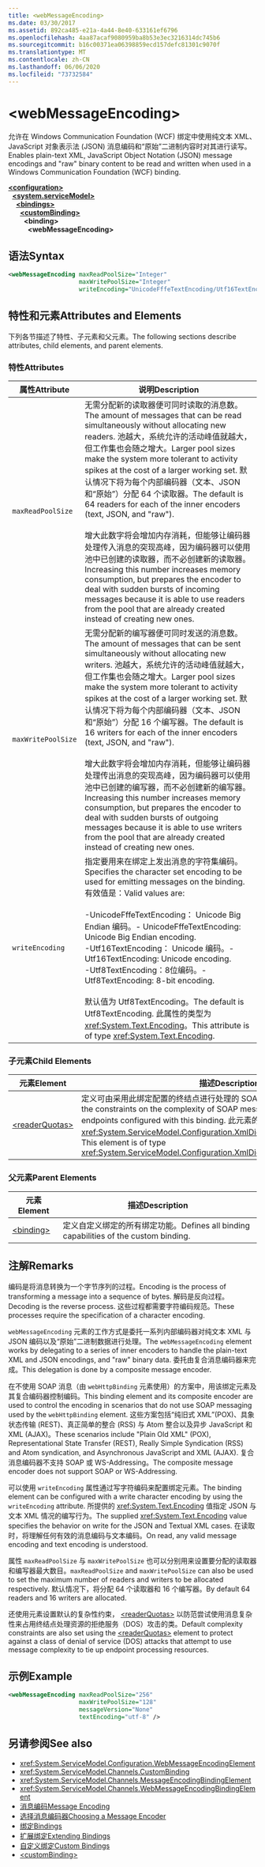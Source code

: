 ```yaml
---
title: <webMessageEncoding>
ms.date: 03/30/2017
ms.assetid: 892ca485-e21a-4a44-8e40-633161ef6796
ms.openlocfilehash: 4aa87acaf9080959ba8b53e3ec3216314dc745b6
ms.sourcegitcommit: b16c00371ea06398859ecd157defc81301c9070f
ms.translationtype: MT
ms.contentlocale: zh-CN
ms.lasthandoff: 06/06/2020
ms.locfileid: "73732584"
---
```

# \<webMessageEncoding>
<span data-ttu-id="dd1d1-101">允许在 Windows Communication Foundation (WCF) 绑定中使用纯文本 XML、JavaScript 对象表示法 (JSON) 消息编码和“原始”二进制内容时对其进行读写。</span><span class="sxs-lookup"><span data-stu-id="dd1d1-101">Enables plain-text XML, JavaScript Object Notation (JSON) message encodings and "raw" binary content to be read and written when used in a Windows Communication Foundation (WCF) binding.</span></span>  
  
[**\<configuration>**](../configuration-element.md)\
&nbsp;&nbsp;[**\<system.serviceModel>**](system-servicemodel.md)\
&nbsp;&nbsp;&nbsp;&nbsp;[**\<bindings>**](bindings.md)\
&nbsp;&nbsp;&nbsp;&nbsp;&nbsp;&nbsp;[**\<customBinding>**](custombinding.md)\
&nbsp;&nbsp;&nbsp;&nbsp;&nbsp;&nbsp;&nbsp;&nbsp;**\<binding>**\
&nbsp;&nbsp;&nbsp;&nbsp;&nbsp;&nbsp;&nbsp;&nbsp;&nbsp;&nbsp;**\<webMessageEncoding>**  
  
## <a name="syntax"></a><span data-ttu-id="dd1d1-102">语法</span><span class="sxs-lookup"><span data-stu-id="dd1d1-102">Syntax</span></span>  
  
```xml  
<webMessageEncoding maxReadPoolSize="Integer"
                    maxWritePoolSize="Integer"
                    writeEncoding="UnicodeFffeTextEncoding/Utf16TextEncoding/Utf8TextEncoding" />
```  
  
## <a name="attributes-and-elements"></a><span data-ttu-id="dd1d1-103">特性和元素</span><span class="sxs-lookup"><span data-stu-id="dd1d1-103">Attributes and Elements</span></span>  
 <span data-ttu-id="dd1d1-104">下列各节描述了特性、子元素和父元素。</span><span class="sxs-lookup"><span data-stu-id="dd1d1-104">The following sections describe attributes, child elements, and parent elements.</span></span>  
  
### <a name="attributes"></a><span data-ttu-id="dd1d1-105">特性</span><span class="sxs-lookup"><span data-stu-id="dd1d1-105">Attributes</span></span>  
  
|<span data-ttu-id="dd1d1-106">属性</span><span class="sxs-lookup"><span data-stu-id="dd1d1-106">Attribute</span></span>|<span data-ttu-id="dd1d1-107">说明</span><span class="sxs-lookup"><span data-stu-id="dd1d1-107">Description</span></span>|  
|---------------|-----------------|  
|`maxReadPoolSize`|<span data-ttu-id="dd1d1-108">无需分配新的读取器便可同时读取的消息数。</span><span class="sxs-lookup"><span data-stu-id="dd1d1-108">The amount of messages that can be read simultaneously without allocating new readers.</span></span> <span data-ttu-id="dd1d1-109">池越大，系统允许的活动峰值就越大，但工作集也会随之增大。</span><span class="sxs-lookup"><span data-stu-id="dd1d1-109">Larger pool sizes make the system more tolerant to activity spikes at the cost of a larger working set.</span></span> <span data-ttu-id="dd1d1-110">默认情况下将为每个内部编码器（文本、JSON 和“原始”）分配 64 个读取器。</span><span class="sxs-lookup"><span data-stu-id="dd1d1-110">The default is 64 readers for each of the inner encoders (text, JSON, and "raw").</span></span><br /><br /> <span data-ttu-id="dd1d1-111">增大此数字将会增加内存消耗，但能够让编码器处理传入消息的突现高峰，因为编码器可以使用池中已创建的读取器，而不必创建新的读取器。</span><span class="sxs-lookup"><span data-stu-id="dd1d1-111">Increasing this number increases memory consumption, but prepares the encoder to deal with sudden bursts of incoming messages because it is able to use readers from the pool that are already created instead of creating new ones.</span></span>|  
|`maxWritePoolSize`|<span data-ttu-id="dd1d1-112">无需分配新的编写器便可同时发送的消息数。</span><span class="sxs-lookup"><span data-stu-id="dd1d1-112">The amount of messages that can be sent simultaneously without allocating new writers.</span></span> <span data-ttu-id="dd1d1-113">池越大，系统允许的活动峰值就越大，但工作集也会随之增大。</span><span class="sxs-lookup"><span data-stu-id="dd1d1-113">Larger pool sizes make the system more tolerant to activity spikes at the cost of a larger working set.</span></span> <span data-ttu-id="dd1d1-114">默认情况下将为每个内部编码器（文本、JSON 和“原始”）分配 16 个编写器。</span><span class="sxs-lookup"><span data-stu-id="dd1d1-114">The default is 16 writers for each of the inner encoders (text, JSON, and "raw").</span></span><br /><br /> <span data-ttu-id="dd1d1-115">增大此数字将会增加内存消耗，但能够让编码器处理传出消息的突现高峰，因为编码器可以使用池中已创建的编写器，而不必创建新的编写器。</span><span class="sxs-lookup"><span data-stu-id="dd1d1-115">Increasing this number increases memory consumption, but prepares the encoder to deal with sudden bursts of outgoing messages because it is able to use writers from the pool that are already created instead of creating new ones.</span></span>|  
|`writeEncoding`|<span data-ttu-id="dd1d1-116">指定要用来在绑定上发出消息的字符集编码。</span><span class="sxs-lookup"><span data-stu-id="dd1d1-116">Specifies the character set encoding to be used for emitting messages on the binding.</span></span> <span data-ttu-id="dd1d1-117">有效值是：</span><span class="sxs-lookup"><span data-stu-id="dd1d1-117">Valid values are:</span></span><br /><br /> <span data-ttu-id="dd1d1-118">-UnicodeFffeTextEncoding： Unicode Big Endian 编码。</span><span class="sxs-lookup"><span data-stu-id="dd1d1-118">-   UnicodeFffeTextEncoding: Unicode Big Endian encoding.</span></span><br /><span data-ttu-id="dd1d1-119">-Utf16TextEncoding： Unicode 编码。</span><span class="sxs-lookup"><span data-stu-id="dd1d1-119">-   Utf16TextEncoding: Unicode encoding.</span></span><br /><span data-ttu-id="dd1d1-120">-Utf8TextEncoding：8位编码。</span><span class="sxs-lookup"><span data-stu-id="dd1d1-120">-   Utf8TextEncoding: 8-bit encoding.</span></span><br /><br /> <span data-ttu-id="dd1d1-121">默认值为 Utf8TextEncoding。</span><span class="sxs-lookup"><span data-stu-id="dd1d1-121">The default is Utf8TextEncoding.</span></span> <span data-ttu-id="dd1d1-122">此属性的类型为 <xref:System.Text.Encoding>。</span><span class="sxs-lookup"><span data-stu-id="dd1d1-122">This attribute is of type <xref:System.Text.Encoding>.</span></span>|  
  
### <a name="child-elements"></a><span data-ttu-id="dd1d1-123">子元素</span><span class="sxs-lookup"><span data-stu-id="dd1d1-123">Child Elements</span></span>  
  
|<span data-ttu-id="dd1d1-124">元素</span><span class="sxs-lookup"><span data-stu-id="dd1d1-124">Element</span></span>|<span data-ttu-id="dd1d1-125">描述</span><span class="sxs-lookup"><span data-stu-id="dd1d1-125">Description</span></span>|  
|-------------|-----------------|  
|[\<readerQuotas>](https://docs.microsoft.com/previous-versions/dotnet/netframework-4.0/ms731325(v=vs.100))|<span data-ttu-id="dd1d1-126">定义可由采用此绑定配置的终结点进行处理的 SOAP 消息的复杂性约束。</span><span class="sxs-lookup"><span data-stu-id="dd1d1-126">Defines the constraints on the complexity of SOAP messages that can be processed by endpoints configured with this binding.</span></span> <span data-ttu-id="dd1d1-127">此元素的类型为 <xref:System.ServiceModel.Configuration.XmlDictionaryReaderQuotasElement>。</span><span class="sxs-lookup"><span data-stu-id="dd1d1-127">This element is of type <xref:System.ServiceModel.Configuration.XmlDictionaryReaderQuotasElement>.</span></span>|  
  
### <a name="parent-elements"></a><span data-ttu-id="dd1d1-128">父元素</span><span class="sxs-lookup"><span data-stu-id="dd1d1-128">Parent Elements</span></span>  
  
|<span data-ttu-id="dd1d1-129">元素</span><span class="sxs-lookup"><span data-stu-id="dd1d1-129">Element</span></span>|<span data-ttu-id="dd1d1-130">描述</span><span class="sxs-lookup"><span data-stu-id="dd1d1-130">Description</span></span>|  
|-------------|-----------------|  
|[\<binding>](bindings.md)|<span data-ttu-id="dd1d1-131">定义自定义绑定的所有绑定功能。</span><span class="sxs-lookup"><span data-stu-id="dd1d1-131">Defines all binding capabilities of the custom binding.</span></span>|  
  
## <a name="remarks"></a><span data-ttu-id="dd1d1-132">注解</span><span class="sxs-lookup"><span data-stu-id="dd1d1-132">Remarks</span></span>  
 <span data-ttu-id="dd1d1-133">编码是将消息转换为一个字节序列的过程。</span><span class="sxs-lookup"><span data-stu-id="dd1d1-133">Encoding is the process of transforming a message into a sequence of bytes.</span></span> <span data-ttu-id="dd1d1-134">解码是反向过程。</span><span class="sxs-lookup"><span data-stu-id="dd1d1-134">Decoding is the reverse process.</span></span> <span data-ttu-id="dd1d1-135">这些过程都需要字符编码规范。</span><span class="sxs-lookup"><span data-stu-id="dd1d1-135">These processes require the specification of a character encoding.</span></span>  
  
 <span data-ttu-id="dd1d1-136">`webMessageEncoding` 元素的工作方式是委托一系列内部编码器对纯文本 XML 与 JSON 编码以及“原始”二进制数据进行处理。</span><span class="sxs-lookup"><span data-stu-id="dd1d1-136">The `webMessageEncoding` element works by delegating to a series of inner encoders to handle the plain-text XML and JSON encodings, and "raw" binary data.</span></span> <span data-ttu-id="dd1d1-137">委托由复合消息编码器来完成。</span><span class="sxs-lookup"><span data-stu-id="dd1d1-137">This delegation is done by a composite message encoder.</span></span>  
  
 <span data-ttu-id="dd1d1-138">在不使用 SOAP 消息（由 `webHttpBinding` 元素使用）的方案中，用该绑定元素及其复合编码器控制编码。</span><span class="sxs-lookup"><span data-stu-id="dd1d1-138">This binding element and its composite encoder are used to control the encoding in scenarios that do not use SOAP messaging used by the `webHttpBinding` element.</span></span> <span data-ttu-id="dd1d1-139">这些方案包括“纯旧式 XML”(POX)、具象状态传输 (REST)、真正简单的整合 (RSS) 与 Atom 整合以及异步 JavaScript 和 XML (AJAX)。</span><span class="sxs-lookup"><span data-stu-id="dd1d1-139">These scenarios include "Plain Old XML" (POX), Representational State Transfer (REST), Really Simple Syndication (RSS) and Atom syndication, and Asynchronous JavaScript and XML (AJAX).</span></span> <span data-ttu-id="dd1d1-140">复合消息编码器不支持 SOAP 或 WS-Addressing。</span><span class="sxs-lookup"><span data-stu-id="dd1d1-140">The composite message encoder does not support SOAP or WS-Addressing.</span></span>  
  
 <span data-ttu-id="dd1d1-141">可以使用 `writeEncoding` 属性通过写字符编码来配置绑定元素。</span><span class="sxs-lookup"><span data-stu-id="dd1d1-141">The binding element can be configured with a write character encoding by using the `writeEncoding` attribute.</span></span> <span data-ttu-id="dd1d1-142">所提供的 <xref:System.Text.Encoding> 值指定 JSON 与文本 XML 情况的编写行为。</span><span class="sxs-lookup"><span data-stu-id="dd1d1-142">The supplied <xref:System.Text.Encoding> value specifies the behavior on write for the JSON and Textual XML cases.</span></span> <span data-ttu-id="dd1d1-143">在读取时，将理解任何有效的消息编码与文本编码。</span><span class="sxs-lookup"><span data-stu-id="dd1d1-143">On read, any valid message encoding and text encoding is understood.</span></span>  
  
 <span data-ttu-id="dd1d1-144">属性 `maxReadPoolSize` 与 `maxWritePoolSize` 也可以分别用来设置要分配的读取器和编写器最大数目。</span><span class="sxs-lookup"><span data-stu-id="dd1d1-144">`maxReadPoolSize` and `maxWritePoolSize` can also be used to set the maximum number of readers and writers to be allocated respectively.</span></span> <span data-ttu-id="dd1d1-145">默认情况下，将分配 64 个读取器和 16 个编写器。</span><span class="sxs-lookup"><span data-stu-id="dd1d1-145">By default 64 readers and 16 writers are allocated.</span></span>  
  
 <span data-ttu-id="dd1d1-146">还使用元素设置默认的复杂性约束， [\<readerQuotas>](https://docs.microsoft.com/previous-versions/dotnet/netframework-4.0/ms731325(v=vs.100)) 以防范尝试使用消息复杂性来占用终结点处理资源的拒绝服务（DOS）攻击的类。</span><span class="sxs-lookup"><span data-stu-id="dd1d1-146">Default complexity constraints are also set using the [\<readerQuotas>](https://docs.microsoft.com/previous-versions/dotnet/netframework-4.0/ms731325(v=vs.100)) element to protect against a class of denial of service (DOS) attacks that attempt to use message complexity to tie up endpoint processing resources.</span></span>  
  
## <a name="example"></a><span data-ttu-id="dd1d1-147">示例</span><span class="sxs-lookup"><span data-stu-id="dd1d1-147">Example</span></span>  
  
```xml  
<webMessageEncoding maxReadPoolSize="256"
                    maxWritePoolSize="128"
                    messageVersion="None"
                    textEncoding="utf-8" />
```  
  
## <a name="see-also"></a><span data-ttu-id="dd1d1-148">另请参阅</span><span class="sxs-lookup"><span data-stu-id="dd1d1-148">See also</span></span>

- <xref:System.ServiceModel.Configuration.WebMessageEncodingElement>
- <xref:System.ServiceModel.Channels.CustomBinding>
- <xref:System.ServiceModel.Channels.MessageEncodingBindingElement>
- <xref:System.ServiceModel.Channels.WebMessageEncodingBindingElement>
- [<span data-ttu-id="dd1d1-149">消息编码</span><span class="sxs-lookup"><span data-stu-id="dd1d1-149">Message Encoding</span></span>](message-encoding.md)
- [<span data-ttu-id="dd1d1-150">选择消息编码器</span><span class="sxs-lookup"><span data-stu-id="dd1d1-150">Choosing a Message Encoder</span></span>](../../../wcf/feature-details/choosing-a-message-encoder.md)
- [<span data-ttu-id="dd1d1-151">绑定</span><span class="sxs-lookup"><span data-stu-id="dd1d1-151">Bindings</span></span>](../../../wcf/bindings.md)
- [<span data-ttu-id="dd1d1-152">扩展绑定</span><span class="sxs-lookup"><span data-stu-id="dd1d1-152">Extending Bindings</span></span>](../../../wcf/extending/extending-bindings.md)
- [<span data-ttu-id="dd1d1-153">自定义绑定</span><span class="sxs-lookup"><span data-stu-id="dd1d1-153">Custom Bindings</span></span>](../../../wcf/extending/custom-bindings.md)
- [\<customBinding>](custombinding.md)

